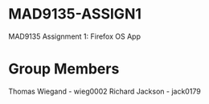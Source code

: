 MAD9135-ASSIGN1
===============

MAD9135 Assignment 1: Firefox OS App

Group Members
=============

Thomas Wiegand - wieg0002
Richard Jackson - jack0179
